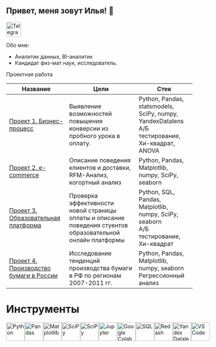 ## Привет, меня зовут Илья! 👋
<a href="https://t.me/https://t.me/ostapovilya" target="_blank">
    <img src="https://upload.wikimedia.org/wikipedia/commons/8/83/Telegram_2019_Logo.svg" alt="Telegram" style="width: 40px; height: 40px;"/>
</a>

Обо мне:
 * Аналитик данных, BI-аналитик
 * Кандидат физ-мат наук, исследователь.



Проектная работа

| Название | Цели | Стек |
|----------|------|------|
| [Проект 1. Бизнес-процесс](https://github.com/ilya-ostapov/Portfolio/tree/main/Buisness_process_conv) | Выявление возможностей повышения конверсии из пробного урока в оплату. | Python, Pandas, statsmodels, SciPy, numpy, YandexDatalens <br> А/Б тестирование, Хи-квадрат, ANOVA|
| [Проект 2. e-commerce](https://github.com/ilya-ostapov/Portfolio/tree/main/e-commerce) | Описание поведения клиентов и доставки, RFM-Анализ, когортный анализ | Python, Pandas, Matplotlib, numpy, SciPy, seaborn|
| [Проект 3. Образовательная платформа](https://github.com/ilya-ostapov/Portfolio/tree/main/education_platform) | Проверка эффективности новой страницы оплаты и описание поведения стуентов образовательной онлайн платформы |Python, SQL, Pandas, Matplotlib, numpy, SciPy, seaborn <br> А/Б тестирование, Хи-квадрат|
| [Проект 4. Производство бумаги в России](https://github.com/ilya-ostapov/Portfolio/tree/main/Paper_Russia) | Исследование тенденций производства бумаги в РФ по регионам 2007-2011 гг. |Python, Pandas, Matplotlib, numpy, seaborn <br> Регрессионный анализ|


# Инструменты

<div style="display: flex; align-items: center;">   
    <a href="https://www.python.org/" target="_blank">
        <img src="https://s3.dualstack.us-east-2.amazonaws.com/pythondotorg-assets/media/community/logos/python-logo-only.png" alt="Python" width="50" height="50" />
    </a>
    <a href="https://pandas.pydata.org/" target="_blank">
        <img src="https://pandas.pydata.org/static/img/pandas_mark.svg" alt="Pandas" width="50" height="50" />
    </a>
    <a href="https://matplotlib.org/" target="_blank">
        <img src="https://matplotlib.org/stable/_images/sphx_glr_logos2_001.png" alt="Matplotlib" width="50" height="50" />
    </a>
    <a href="https://www.scipy.org/" target="_blank">
        <img src="https://scipy.org/images/logo.svg" alt="SciPy" width="50" height="50" />
    </a>
    <a href="https://www.statsmodels.org/stable/index.html" target="_blank">
        <img src="https://www.statsmodels.org/stable/_images/statsmodels-logo-v2.svg" alt="SciPy" width="50" height="50" />
    </a>
    <a href="https://jupyter.org/" target="_blank">
        <img src="https://jupyter.org/assets/homepage/main-logo.svg" alt="Jupyter" width="50" height="50" />
    </a>
    <a href="https://colab.research.google.com/" target="_blank">
        <img src="https://img.icons8.com/color/48/000000/google-colab.png" alt="Google Colab" width="50" height="50" />
    </a>
    <a href="https://www.sql.org/" target="_blank">
        <img src="https://static-00.iconduck.com/assets.00/postgresql-plain-wordmark-icon-2048x2042-up54u54l.png" alt="SQL" width="50" height="50" />
    </a>
    <a href="https://redash.io/" target="_blank">
        <img src="https://redash.io/assets/images/elements/redash-logo.svg" alt="Redash" width="50" height="50" />
    </a>
    <a href="https://datalens.yandex/" target="_blank">
        <img src="https://336118.selcdn.ru/Gutsy-Culebra/products/Yandex-DataLens-Logo.png" alt="Yandex Datalens" width="50" height="50" />
    </a>
    <a href="https://code.visualstudio.com/" target="_blank">
        <img src="https://img.icons8.com/color/48/000000/visual-studio-code-2019.png" alt="VS Code" width="50" height="50" />
    </a>    
</div>










<!--
<!--
**ilya-ostapov/ilya-ostapov** is a ✨ _special_ ✨ repository because its `README.md` (this file) appears on your GitHub profile.


Here are some ideas to get you started:

- 🔭 I’m currently working on ...
- 🌱 I’m currently learning ...
- 👯 I’m looking to collaborate on ...
- 🤔 I’m looking for help with ...
- 💬 Ask me about ...
- 📫 How to reach me: ...
- 😄 Pronouns: ...
- ⚡ Fun fact: ...
-->
